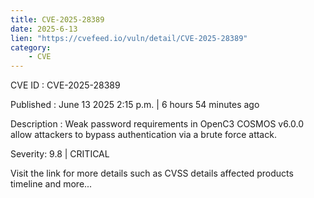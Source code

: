 ```yaml
---
title: CVE-2025-28389
date: 2025-6-13
lien: "https://cvefeed.io/vuln/detail/CVE-2025-28389"
category:
    - CVE
---
```


CVE ID : CVE-2025-28389

Published :  June 13
2025
2:15 p.m. | 6 hours
54 minutes ago

Description : Weak password requirements in OpenC3 COSMOS v6.0.0 allow attackers to bypass authentication via a brute force attack.

Severity: 9.8 | CRITICAL

Visit the link for more details
such as CVSS details
affected products
timeline
and more...
